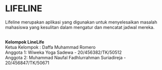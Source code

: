 # LIFELINE
Lifeline merupakan aplikasi yang digunakan untuk menyelesaikan masalah mahasiswa yang kesulitan dalam mengatur dan mencatat jadwal mereka.

<br><b>Kelompok LineLife</b>
<br>Ketua Kelompok : Daffa Muhammad Romero
<br>Anggota 1: Wiweka Yoga Sadewa - 20/456382/TK/50512
<br>Anggota 2: Muhammad Naufal Fadhlurrahman Suriadireja - 20/456847/TK/50671
